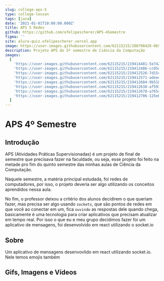 ```yaml
---
slug: college-aps-5
type: college-lesson
tags: [java]
date: '2021-01-01T10:00:00.000Z'
title: APS 5 Redes
github: https://github.com/ofelipescherer/APS-4Semestre
figma: ''
site: alura-quiz.ofelipescherer.vercel.app
image: https://user-images.githubusercontent.com/62115215/208798426-0b528230-530f-446f-9c1e-04df1b18835d.png
description: Projeto APS do 5º semestre de Ciência da Computação
images:
  [
    'https://user-images.githubusercontent.com/62115215/219414481-5e742828-8b76-45ef-8d0a-f98fdfba2aa1.gif',
    'https://user-images.githubusercontent.com/62115215/219412486-cc05d257-6e7a-4c3f-b0c7-9ea58169fbeb.png',
    'https://user-images.githubusercontent.com/62115215/219412526-7d154ee9-a50a-42cc-bc03-d4a1ed9bb78c.png',
    'https://user-images.githubusercontent.com/62115215/219412571-adeed80b-7312-42d7-8168-c9fedda435c3.png',
    'https://user-images.githubusercontent.com/62115215/219412604-9b51845a-e2ff-47ab-b455-6e5385436bb9.png',
    'https://user-images.githubusercontent.com/62115215/219412638-af593bc1-0bd8-41e2-b9d6-012aee99146d.png',
    'https://user-images.githubusercontent.com/62115215/219412678-a7654024-8cef-41e2-a0cd-011ab7daa3a3.png',
    'https://user-images.githubusercontent.com/62115215/219412706-125e60de-96f6-4af6-8afb-de8ad085b0ff.png'
  ]
---
```


# APS 4º Semestre

## Introdução

APS (Atividades Práticas Supervisionadas) é um projeto de final de semestre que precisava fazer na faculdade, ou seja, esse projeto foi feito na metade pro fim do quinto semestre das minhas aulas de Ciência da Computação.

Naquele semestre, a matéria principal estudada, foi redes de computadores, por isso, o projeto deveria ser algo utilizando os conceitos aprendidos nessa aula.

No fim, o professor deixou a critério dos alunos decidirem o que queriam fazer, mas precisa ser algo usando `sockets`, que são pontos de redes em que você ao conectar em um, fica `ouvindo` as respostas dele quando chega, basicamente é uma tecnologia para criar aplicativos que precisam atualizar em tempo real. Por isso o que eu e meu grupo decidimos fazer foi um aplicativo de mensagens, foi desenvolvido em react utilizando o socket.io

## Sobre

Um aplicativo de mensagens desenvovlido em react utilizando socket.io.
Nele temos emojis também

## Gifs, Imagens e Vídeos

